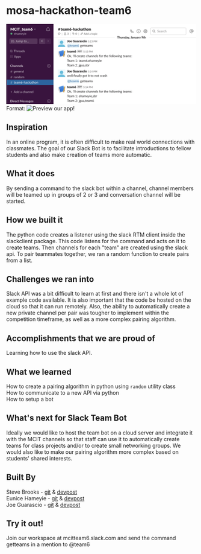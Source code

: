 # mosa-hackathon-team6

![GitHub Logo](/images/mosahack_team6_11jan2020_teambot.png)
Format: ![Preview our app!](https://github.com/jguarascio/mosa-hackathon-winter20-team6/tree/master/images/mosahack_team6_11jan2020_teambot.png)

## Inspiration
In an online program, it is often difficult to make real world connections with classmates. The goal of our Slack Bot is to facilitate introductions to fellow students and also make creation of teams more automatic.

## What it does
By sending a command to the slack bot within a channel, channel members will be teamed up in groups of 2 or 3 and conversation channel will be started.

## How we built it
The python code creates a listener using the slack RTM client inside the slackclient package. This code listens for the command and acts on it to create teams. Then channels for each "team" are created using the slack api.
To pair teammates together, we ran a random function to create pairs from a list.

## Challenges we ran into
Slack API was a bit difficult to learn at first and there isn't a whole lot of example code available. It is also important that the code be hosted on the cloud so that it can run remotely.
Also, the ability to automatically create a new private channel per pair was tougher to implement within the competition timeframe, as well as a more complex pairing algorithm.

## Accomplishments that we are proud of
Learning how to use the slack API.

## What we learned
How to create a pairing algorithm in python using `random` utility class   
How to communicate to a new API via python   
How to setup a bot   

## What's next for Slack Team Bot
Ideally we would like to host the team bot on a cloud server and integrate it with the MCIT channels so that staff can use it to automatically create teams for class projects and/or to create small networking groups.
We would also like to make our pairing algorithm more complex based on students' shared interests.

## Built By
Steve Brooks - [git](https://github.com/stevegbrooks) & [devpost](https://devpost.com/stevegbrooks)    
Eunice Hameyie - [git](https://github.com/ehameyie) & [devpost](https://devpost.com/ehameyie)    
Joe Guarascio - [git](https://github.com/jguarascio) & [devpost](https://devpost.com/jgua)

## Try it out!
Join our workspace at mcitteam6.slack.com and send the command getteams in a mention to @team6
